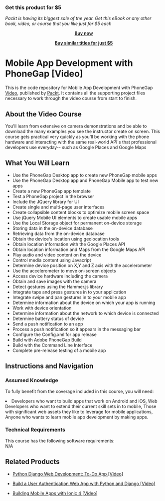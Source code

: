 
### Get this product for $5

<i>Packt is having its biggest sale of the year. Get this eBook or any other book, video, or course that you like just for $5 each</i>


<b><p align='center'>[Buy now](https://packt.link/9781788470698)</p></b>


<b><p align='center'>[Buy similar titles for just $5](https://subscription.packtpub.com/search)</p></b>





# Mobile App Development with PhoneGap [Video]
This is the code repository for Mobile App Development with PhoneGap [Video](https://www.packtpub.com/application-development/mobile-app-development-phonegap-video), published by [Packt](https://www.packtpub.com/?utm_source=github). It contains all the supporting project files necessary to work through the video course from start to finish.
## About the Video Course
You'll learn from extensive on camera demonstrations and be able to download the many examples you see the instructor create on screen. This course gets practical very quickly as you'll be working with the phone hardware and interacting with the same real-world API's that professional developers use everyday-- such as Google Places and Google Maps



<H2>What You Will Learn</H2>
<DIV class=book-info-will-learn-text>
<UL>
<LI> Use the PhoneGap Desktop app to create new PhoneGap mobile apps</LI>
<LI>Use the PhoneGap Desktop app and PhoneGap Mobile app to test new apps</LI>
<LI>Create a new PhoneGap app template</LI>
<LI>Test a PhoneGap project in the browser</LI>
<LI>Include the JQuery library for UI</LI>
<LI>Create single and multi-page user interfaces</LI>
<LI>Create collapsible content blocks to optimize mobile screen space</LI>
<LI>Use jQuery Mobile UI elements to create usable mobile apps</LI>
<LI>Use the Local Storage object for permanent on-device storage</LI>
<LI>Storing data in the on-device database</LI>
<LI>Retrieving data from the on-device database</LI>
<LI>Obtain the device's location using geolocation tools</LI>
<LI>Obtain location information with the Google Places API</LI>
<LI>Obtain location information and Maps from the Google Maps API</LI>
<LI>Play audio and video content on the device</LI>
<LI>Control media content using Javacript</LI>
<LI>Determine device position on X,Y and Z axis with the accelerometer</LI>
<LI>Use the accelerometer to move on-screen objects</LI>
<LI>Access device hardware including the camera</LI>
<LI>Obtain and save images with the camera</LI>
<LI>Detect gestures using the Hammer.js library</LI>
<LI>Integrate taps and press gestures in to your application</LI>
<LI>Integrate swipe and pan gestures in to your mobile app</LI>
<LI>Determine information about the device on which your app is running</LI>
<LI>Work with device orientation</LI>
<LI>Determine information about the network to which device is connected</LI>
<LI>Determine battery status of device</LI>
<LI>Send a push notification to an app</LI>
<LI>Process a push notification so it appears in the messaging bar</LI>
<LI>Configure the Config.xml for app release</LI>
<LI>Build with Adobe PhoneGap Build</LI>
<LI>Build with the Command Line Interface</LI>
<LI>Complete pre-release testing of a mobile app </LI>
</UL></DIV>

## Instructions and Navigation
### Assumed Knowledge
To fully benefit from the coverage included in this course, you will need:<br/>
<DIV class=book-info-will-learn-text>
<LI> Developers who want to build apps that work on Android and iOS, Web Developers who want to extend their current skill sets in to mobile, Those with significant web assets they like to leverage for mobile applications, Anyone who wants to learn mobile app development by making apps.	</li>
<DIV>

### Technical Requirements
This course has the following software requirements:<br/>
N/A

## Related Products
* [Python Django Web Development: To-Do App [Video]
](https://www.packtpub.com/web-development/python-django-web-development-do-app-video)

* [Build a User Authentication Web App with Python and Django [Video]
]( https://www.packtpub.com/application-development/build-user-authentication-web-app-python-and-django-video)

* [Building Mobile Apps with Ionic 4 [Video]
]( https://www.packtpub.com/application-development/building-mobile-apps-ionic-4-video)

